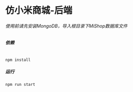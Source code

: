 # 仿小米商城-后端

###### 使用前请先安装MongoDB，导入根目录下MiShop数据库文件

##### 依赖

```

npm install
```
##### 运行

```
npm run start

```
